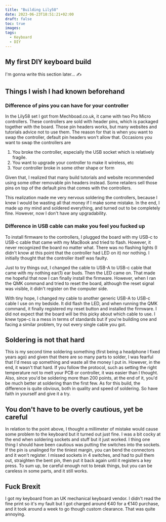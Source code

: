 ```yaml
---
title: "Building Lily58"
date: 2023-06-23T18:51:21+02:00
draft: false
toc: true
images:
tags:
  - Keyboard
  - DIY
---
```


## My first DIY keyboard build

I'm gonna write this section later... ✍️

## Things I wish I had known beforehand

### Difference of pins you can have for your controller

In the Lily58 set I got from Mechboad.co.uk, it came with two Pro Micro controllers. These controllers are sold with header pins, which is packaged together with the board. Those pin headers works, but many websites and tutorials advice not to use them. The reason for that is when you want to swap the controller, default pin headers won't allow that. Occasions you want to swap the controllers are

1. You broke the controller, especially the USB socket which is relatively fragile.
2. You want to upgrade your controller to make it wireless, etc
3. Your controller broke in some other shape or form

Given that, I realized that many build tutorials and website recommended using some other removable pin headers instead. Some retailers sell those pins on top of the default pins that comes with the controllers.

This realization made me very nervous soldering the controllers, because I knew I would be wasting all that money if I make some mistake. In the end, I made up my mind and soldered everything, and turned out to be completely fine. However, now I don't have any upgradability.

### Difference in USB cable can make you feel you fucked up

To install firmware to the controllers, I plugged the board with my USB-c to USB-c cable that came with my MacBook and tried to flash. However, it never recognized the board no matter what. There was no flashing lights (I didn't know at this point that the controller had LED on it) nor nothing. I initially thought that the controller itself was faulty.

Just to try things out, I changed the cable to USB-A to USB-c cable that came with my nothing ear(1) ear buds. Then the LED came on. That made me hopeful that now I can finally install the firmware. However, when I ran the QMK command and tried to reset the board, although the reset signal was visible, it didn't register on the computer side.

With tiny hope, I changed my cable to another generic USB-A to USB-c cable I use on my bedside. It did flash the LED, and when running the QMK command, it finally registered my reset button and installed the firmware. I did not expect that the board will be this picky about which cable to use. I knew type-c is a mess in terms of standards but if you're building one and facing a similar problem, try out every single cable you got.

## Soldering is not that hard

This is my second time soldering something (first being a headphone I fixed years ago) and given that there are so many parts to solder, I was fearful that I'd mess up something and waste all the money I put in. However, in the end, it wasn't that hard. If you follow the protocol, such as setting the right temperature not to melt your PCB or controller, it was easier than I thought. Also, since you'd be soldering more than 200 points, at the end of it, you'd be much better at soldering than the first few. As for this build, the difference is quite obvious, both in quality and speed of soldering. So have faith in yourself and give it a try.

## You don't have to be overly cautious, yet be careful

In relation to the point above, I thought a millimeter of mistake would cause some problem to the keyboard but it turned out just fine. I was a bit cocky at the end when soldering sockets and stuff but it just worked. I thing one thing I should have been cautious was putting the switches into the sockets. If the pin is unalinged for the tiniest margin, you can bend the connectors and it won't register. I missed sockets in 4 switches, and had to pull them out, straighten the bent pin, then put it back again until it registers a key press. To sum up, be careful enough not to break things, but you can be careless in some parts, and it still works.

## Fuck Brexit

I got my keyboard from an UK mechanical keyboard vendor. I didn't read the fine print so it's my fault but I got charged around €40 for a €140 purchase, and it took around a week to go though custom clearance. That was quite annoying.
